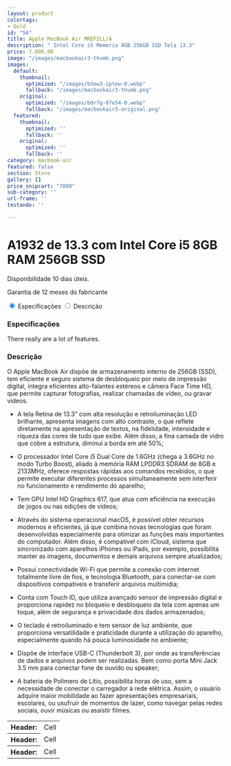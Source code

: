 ```yaml
---
layout: product
colortags:
- Gold
id: "56"
title: Apple MacBook Air MREF2LL/A
description: " Intel Core i5 Memoria 8GB 256GB SSD Tela 13.3"
price: 7.890,00
image: "/images/macbookair3-thumb.png"
images:
  default:
    thumbnail:
      optimized: "/images/b5ew3-iptew-0.webp"
      fallback: "/images/macbookair3-thumb.png"
    original:
      optimized: "/images/bdr7g-07e54-0.webp"
      fallback: "/images/macbookair3-original.png"
  featured:
    thumbnail:
      optimized: ''
      fallback: ''
    original:
      optimized: ''
      fallback: ''
category: macbook-air
featured: false
section: Store
gallery: []
price_snipcart: "7890"
sub-category: ''
url-frame: ''
testando: ''

---
```

# A1932 de 13.3 com Intel Core i5 8GB RAM 256GB SSD

Disponibilidade 10 dias úteis.

Garantia de 12 meses do fabricante

<div class="container"> <input type="radio" id="tab1" name="tab" checked> <label for="tab1">Especificações</label> <input type="radio" id="tab2" name="tab"> <label for="tab2"><i class="fa fa-history"></i> Descrição</label> <div class="line"></div> <div class="content-container"> <div class="content" id="c1"> <h3>Especificações</h3> <p>There really are a lot of features.</p> </div> <div class="content" id="c2"> <h3>Descrição</h3> <p>O Apple MacBook Air dispõe de armazenamento interno de 256GB (SSD), tem eficiente e seguro sistema de desbloqueio por meio de impressão digital, integra eficientes alto-falantes estéreos e câmera Face Time HD, que permite capturar fotografias, realizar chamadas de vídeo, ou gravar vídeos.</p>
<p>

* A tela Retina de 13.3” com alta resolução e retroiluminação LED brilhante, apresenta imagens com alto contraste, o que reflete diretamente na apresentação de textos, na fidelidade, intensidade e riqueza das cores de tudo que exibe. Além disso, a fina camada de vidro que cobre a estrutura, diminui a borda em até 50%;</p>
  <p>
* O processador Intel Core i5 Dual Core de 1.6GHz (chega a 3.6GHz no modo Turbo Boost), aliado à memória RAM LPDDR3 SDRAM de 8GB e 2133MHz, oferece respostas rápidas aos comandos recebidos, o que permite executar diferentes processos simultaneamente sem interferir no funcionamento e rendimento do aparelho;</p>
  <p>
* Tem GPU Intel HD Graphics 617, que atua com eficiência na execução de jogos ou nas edições de vídeos;</p>
  <p>
* Através do sistema operacional macOS, é possível obter recursos modernos e eficientes, já que combina novas tecnologias que foram desenvolvidas especialmente para otimizar as funções mais importantes do computador. Além disso, é compatível com iCloud, sistema que sincronizado com aparelhos iPhones ou iPads, por exemplo, possibilita manter as imagens, documentos e demais arquivos sempre atualizados;</p>
  <p>
* Possui conectividade Wi-Fi que permite a conexão com internet totalmente livre de fios, e tecnologia Bluetooth, para conectar-se com dispositivos compatíveis e transferir arquivos multimídia;</p>
  <p>
* Conta com Touch ID, que utiliza avançado sensor de impressão digital e proporciona rapidez no bloqueio e desbloqueio da tela com apenas um toque, além de segurança e privacidade dos dados armazenados;</p>
  <p>
* O teclado é retroiluminado e tem sensor de luz ambiente, que proporciona versatilidade e praticidade durante a utilização do aparelho, especialmente quando há pouca luminosidade no ambiente;</p>
  <p>
* Dispõe de interface USB-C (Thunderbolt 3), por onde as transferências de dados e arquivos podem ser realizadas. Bem como porta Mini Jack 3.5 mm para conectar fone de ouvido ou speaker;</p>
  <p>
* A bateria de Polímero de Lítio, possibilita horas de uso, sem a necessidade de conectar o carregador à rede elétrica. Assim, o usuário adquire maior mobilidade ao fazer apresentações empresariais, escolares, ou usufruir de momentos de lazer, como navegar pelas redes sociais, ouvir músicas ou assistir filmes.</p> </div> </div> </div>

<table style="width:100%">
<tr>
<th>Header:</th>
<td>Cell</td>
</tr>
<tr>
<th>Header:</th>
<td>Cell</td>
</tr>
<tr>
<th>Header:</th>
<td>Cell</td>
</tr>
</table>

    
